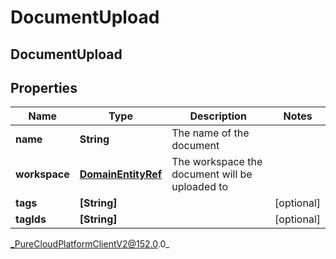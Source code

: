 # DocumentUpload

## DocumentUpload

## Properties

|Name | Type | Description | Notes|
|------------ | ------------- | ------------- | -------------|
| **name** | **String** | The name of the document | |
| **workspace** | [**DomainEntityRef**](DomainEntityRef) | The workspace the document will be uploaded to | |
| **tags** | **[String]** |  | [optional] |
| **tagIds** | **[String]** |  | [optional] |



_PureCloudPlatformClientV2@152.0.0_
